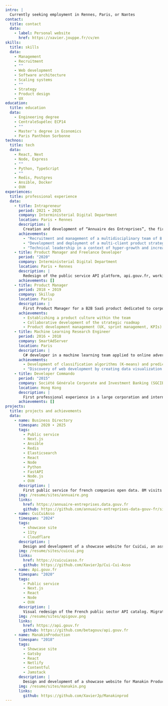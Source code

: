 ```yaml
---
intro: |
  Currently seeking employment in Rennes, Paris, or Nantes
contact:
  title: contact
  data:
    - label: Personal website
      href: https://xavier.jouppe.fr/cv/en
skills:
  title: skills
  data:
    - Management
    - Recruitment
    - ""
    - Web development
    - Software architecture
    - Scaling systems
    - ""
    - Strategy
    - Product design
    - UX
education:
  title: education
  data:
    - Engineering degree
    - CentraleSupélec ECP14
    - ""
    - Master's degree in Economics
    - Paris Panthéon Sorbonne
technos:
  title: tech
  data:
    - React, Next
    - Node, Express
    - ""
    - Python, TypeScript
    - ""
    - Redis, Postgres
    - Ansible, Docker
    - OVH
experiences:
  title: professional experience
  data:
    - title: Intrapreneur
      period: 2021 ∙ 2025
      company: Interministerial Digital Department
      location: Paris ∙ Rennes
      description: |
        Creation and development of “Annuaire des Entreprises”, the first public site for french companies data (8M visits and 150M monthly requests in 2025). Finding sponsors within the administration, strategy, and scaling:
      achievements:
        - "Recruitment and management of a multidisciplinary team of 8 people (business development, SEO, designer, developers)"
        - "Development and deployment of a multi-client product strategy: public site for businesses and citizens, SaaS for public officials, open API for developers"
        - "Technical leadership in a context of hyper-growth and increasing security constraints. Infrastructure scalability challenges, application performance, and security compliance"
    - title: Product Manager and Freelance Developer
      period: "2020"
      company: Interministerial Digital Department
      location: Paris ∙ Rennes
      description: |
        Redesign of the public service API platform, api.gouv.fr, working with a UX designer
      achievements: []
    - title: Product Manager
      period: 2018 ∙ 2019
      company: Skillup
      location: Paris
      description: |
        First Product Manager for a B2B SaaS product dedicated to corporate training
      achievements:
        - Establishing a product culture within the team
        - Collaborative development of the strategic roadmap
        - Product development management (UX, sprint management, KPIs)
    - title: Machine Learning Research Engineer
      period: 2016 ∙ 2018
      company: SmartAdServer
      location: Paris
      description: |
        C# developer in a machine learning team applied to online advertising:
      achievements:
        - Development of classification algorithms (K-means) and prediction algorithms (gradient descent)
        - "Discovery of web development by creating data visualization tools (React, D3.js)"
    - title: Developer Commando
      period: "2015"
      company: Société Générale Corporate and Investment Banking (SGCIB)
      location: Hong Kong
      description: |
        First professional experience in a large corporation and international setting. Development of tools for the middle office (VB.NET, C#, Python)
      achievements: []
projects:
  title: projects and achievements
  data:
    - name: Business Directory
      timespan: 2020 ∙ 2025
      tags:
        - Public service
        - Next.js
        - Ansible
        - Redis
        - Elasticsearch
        - React
        - Node
        - Python
        - FastAPI
        - Node.js
        - OVH
      description: |
        First public service for french companies open data. 8M visits and 150M monthly requests in 2025. Hosted on dedicated OVH servers across multiple regions.
      img: /resume/sites/annuaire.png
      links:
        href: https://annuaire-entreprises.data.gouv.fr
        github: https://github.com/annuaire-entreprises-data-gouv-fr/site
    - name: CuiCuiAsso
      timespan: "2024"
      tags:
        - showcase site
        - 11ty
        - Cloudflare
      description: |
        Design and development of a showcase website for CuiCui, an association publishing fanzines about wildlife in Brittany.
      img: /resume/sites/cuicui.png
      links:
        href: https://cuicuiasso.fr
        github: https://github.com/XavierJp/Cui-Cui-Asso
    - name: Api.gouv.fr
      timespan: "2020"
      tags:
        - Public service
        - Next.js
        - React
        - Node
        - OVH
      description: |
        Visual redesign of the French public sector API catalog. Migration from a Jekyll showcase site to React/Next.js
      img: /resume/sites/apigouv.png
      links:
        href: https://api.gouv.fr
        github: https://github.com/betagouv/api.gouv.fr
    - name: ManakinProduction
      timespan: "2018"
      tags:
        - Showcase site
        - Gatsby
        - React
        - Netlify
        - Contentful
        - Jamstack
      description: |
        Design and development of a showcase website for Manakin Production, a production company for artistic projects in the performing arts. This site is no longer online.
      img: /resume/sites/manakin.png
      links:
        github: https://github.com/XavierJp/Manakinprod
---
```

